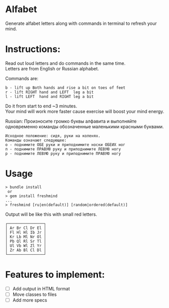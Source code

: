 # Alfabet
Generate alfabet letters along with commands in terminal to refresh your mind.

# Instructions:
Read out loud letters and do commands in the same time.  
Letters are from English or Russian alphabet.
  
Commands are:
```  
b - lift up Both hands and rise a bit on toes of feet  
r - lift RIGHT hand and LEFT  leg a bit  
l - lift LEFT  hand and RIGHT leg a bit
```
Do it from start to end ~3 minutes.  
Your mind will work more faster cause exercise will boost your mind energy.  

Russian:
Произносите громко буквы алфавита и выполняйте одновременно команды
обозначенные маленькими красными буквами.
```
Исходное положение: сидя, руки на коленях.
Команды означают следующее:
о - поднимите ОБЕ руки и приподнимите носки ОБЕИХ ног
п - поднимите ПРАВУЮ руку и приподнимите ЛЕВУЮ ногу
р - поднимите ЛЕВУЮ руку и приподнимите ПРАВУЮ ногу
```
  

# Usage
```
> bundle install
 or 
> gem install freshmind
...
> freshmind [ru|en(default)] [random|ordered(default)]
```

Output will be like this with small red letters.  
```
┌────────────────┐  
│ Ar Br Cl Dr El │  
│ Fl Hl Hl Ib Jr │  
│ Kr Lb Ml Nr Ol │  
│ Pb Ql Rl Sr Tl │  
│ Ul Vb Wl Zl Yr │  
│ Zr Ab Bl Cl Dl │  
└────────────────┘  
```

# Features to implement:  

- [ ] Add output in HTML format  
- [ ] Move classes to files  
- [ ] Add more specs
